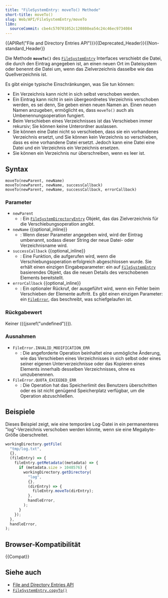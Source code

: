 ```yaml
---
title: "FileSystemEntry: moveTo() Methode"
short-title: moveTo()
slug: Web/API/FileSystemEntry/moveTo
l10n:
  sourceCommit: cbe4c570701052c120808ea54c24c46ec9734084
---
```


{{APIRef("File and Directory Entries API")}}{{Deprecated_Header}}{{Non-standard_Header}}

Die Methode **`moveTo()`** des [`FileSystemEntry`](/de/docs/Web/API/FileSystemEntry) Interfaces verschiebt die Datei, die durch den Eintrag angegeben ist, an einen neuen Ort im Dateisystem oder benennt die Datei um, wenn das Zielverzeichnis dasselbe wie das Quellverzeichnis ist.

Es gibt einige typische Einschränkungen, was Sie tun können:

- Ein Verzeichnis kann nicht in sich selbst verschoben werden.
- Ein Eintrag kann nicht in sein übergeordnetes Verzeichnis verschoben werden, es sei denn, Sie geben einen neuen Namen an. Einen neuen Namen anzugeben, ermöglicht es, dass `moveTo()` auch als Umbenennungsoperation fungiert.
- Beim Verschieben eines Verzeichnisses ist das Verschieben immer rekursiv; Sie können keine Unterordner auslassen.
- Sie können eine Datei nicht so verschieben, dass sie ein vorhandenes Verzeichnis ersetzt, und Sie können kein Verzeichnis so verschieben, dass es eine vorhandene Datei ersetzt. Jedoch kann eine Datei eine Datei und ein Verzeichnis ein Verzeichnis ersetzen.
- Sie können ein Verzeichnis nur überschreiben, wenn es leer ist.

## Syntax

```js-nolint
moveTo(newParent, newName)
moveTo(newParent, newName, successCallback)
moveTo(newParent, newName, successCallback, errorCallback)
```

### Parameter

- `newParent`
  - : Ein [`FileSystemDirectoryEntry`](/de/docs/Web/API/FileSystemDirectoryEntry) Objekt, das das Zielverzeichnis für die Verschiebungsoperation angibt.
- `newName` {{optional_inline}}
  - : Wenn dieser Parameter angegeben wird, wird der Eintrag umbenannt, sodass dieser String der neue Datei- oder Verzeichnisname wird.
- `successCallback` {{optional_inline}}
  - : Eine Funktion, die aufgerufen wird, wenn die Verschiebungsoperation erfolgreich abgeschlossen wurde. Sie erhält einen einzigen Eingabeparameter: ein auf [`FileSystemEntry`](/de/docs/Web/API/FileSystemEntry) basierendes Objekt, das die neuen Details des verschobenen Elements bereitstellt.
- `errorCallback` {{optional_inline}}
  - : Ein optionaler Rückruf, der ausgeführt wird, wenn ein Fehler beim Verschieben der Elemente auftritt. Es gibt einen einzigen Parameter: ein [`FileError`](/de/docs/Web/API/FileError), das beschreibt, was schiefgelaufen ist.

### Rückgabewert

Keiner ({{jsxref("undefined")}}).

### Ausnahmen

- `FileError.INVALID_MODIFICATION_ERR`
  - : Die angeforderte Operation beinhaltet eine unmögliche Änderung, wie das Verschieben eines Verzeichnisses in sich selbst oder eines seiner eigenen Unterverzeichnisse oder das Kopieren eines Elements innerhalb desselben Verzeichnisses, ohne es umzubenennen.
- `FileError.QUOTA_EXCEEDED_ERR`
  - : Die Operation hat das Speicherlimit des Benutzers überschritten oder es ist nicht genügend Speicherplatz verfügbar, um die Operation abzuschließen.

## Beispiele

Dieses Beispiel zeigt, wie eine temporäre Log-Datei in ein permanenteres "log"-Verzeichnis verschoben werden könnte, wenn sie eine Megabyte-Größe überschreitet.

```js
workingDirectory.getFile(
  "tmp/log.txt",
  {},
  (fileEntry) => {
    fileEntry.getMetadata((metadata) => {
      if (metadata.size > 1048576) {
        workingDirectory.getDirectory(
          "log",
          {},
          (dirEntry) => {
            fileEntry.moveTo(dirEntry);
          },
          handleError,
        );
      }
    });
  },
  handleError,
);
```

## Browser-Kompatibilität

{{Compat}}

## Siehe auch

- [File and Directory Entries API](/de/docs/Web/API/File_and_Directory_Entries_API)
- [`FileSystemEntry.copyTo()`](/de/docs/Web/API/FileSystemEntry/copyTo)
